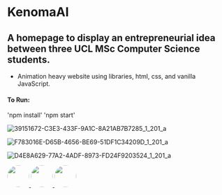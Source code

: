 # KenomaAI

## A homepage to display an entrepreneurial idea between three UCL MSc Computer Science students.

- Animation heavy website using libraries, html, css, and vanilla JavaScript.

#### To Run:
'npm install'
'npm start'

![39151672-C3E3-433F-9A1C-8A21AB7B7285_1_201_a](https://github.com/user-attachments/assets/a449febf-9fb1-41ce-9c4d-2ce9592fa4ce)

![F783016E-D65B-4656-BE69-51DF1C34209D_1_201_a](https://github.com/user-attachments/assets/21d841a4-0bc1-43ca-974e-e5976e7a3eb3)

![D4E8A629-77A2-4ADF-8973-FD24F9203524_1_201_a](https://github.com/user-attachments/assets/afd45b80-ed07-44fe-b212-8ce0bc3f3943)

<a href="https://github.com/tt01924">
  <img src="https://avatars.githubusercontent.com/u/150555214?v=4" style="border-radius: 50%; width: 50px;">
</a>

<a href="https://github.com/peaceES">
  <img src="https://avatars.githubusercontent.com/u/88505176?v=4" style="border-radius: 50%; width: 50px;">
</a>

<a href="https://github.com/rheahemmadi">
  <img src="https://avatars.githubusercontent.com/u/130392285?v=4" style="border-radius: 50%; width: 50px;">
</a>

